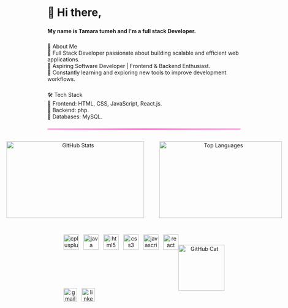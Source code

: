 <h1 align="left">👋 Hi there,</h1>

###

<h4 align="left">My name is Tamara tumeh and I'm a full stack Developer.</h4>

###

<p align="left">🚀 About Me<br>🔹 Full Stack Developer passionate about building scalable and efficient web applications.<br>🔹 Aspiring Software Developer | Frontend & Backend Enthusiast.<br>🔹 Constantly learning and exploring new tools to improve development workflows.</p>

###

<p align="left">🛠️ Tech Stack<br>🔹 Frontend: HTML, CSS, JavaScript, React.js.<br>🔹 Backend: php.<br>🔹 Databases:  MySQL.</p>

###
<hr style="height:2px; border-width:0; background: linear-gradient(to right, #ff66b2, #ff1493, #ff69b4);">
<br>
<div align= "center" style="display: flex; justify-content: center;gap: 40px; ">
  <img src="https://github-readme-stats.vercel.app/api?username=tamaratumeh&show_icons=true&theme=dark&hide_border=true" 
       alt="GitHub Stats"
       height="200px"
       width="359px"/>
  <img src="https://github-readme-stats.vercel.app/api/top-langs/?username=tamaratumeh&layout=compact&theme=dark&hide_border=true" 
       alt="Top Languages"
       height="200px"
       width="320px"/>
</div>

###
<div align= "center"  style="display: flex; align-items: center; justify-content: center; padding: 20px;">
  <div style="display: grid; flex-direction: column; gap: 30px;">
    <div style="display: flex; gap: 12px;  margin-bottom: 70px;">
      <img src="https://cdn.jsdelivr.net/gh/devicons/devicon/icons/cplusplus/cplusplus-original.svg" height="40" alt="cplusplus logo" />
      <img src="https://cdn.jsdelivr.net/gh/devicons/devicon/icons/java/java-original.svg" height="40" alt="java logo" />
      <img src="https://cdn.jsdelivr.net/gh/devicons/devicon/icons/html5/html5-original.svg" height="40" alt="html5 logo" />
      <img src="https://cdn.jsdelivr.net/gh/devicons/devicon/icons/css3/css3-original.svg" height="40" alt="css3 logo" />
      <img src="https://cdn.jsdelivr.net/gh/devicons/devicon/icons/javascript/javascript-original.svg" height="40" alt="javascript logo" />
      <img src="https://cdn.jsdelivr.net/gh/devicons/devicon/icons/react/react-original.svg" height="40" alt="react logo" />
    </div>
    <div style="display: flex; gap: 12px;">
      <a href="mailto:tamaratumeh5@gmail.com" target="_blank">
        <img src="https://img.shields.io/static/v1?message=Gmail&logo=gmail&label=&color=D14836&logoColor=white&labelColor=&style=for-the-badge" height="35" alt="gmail logo" />
      </a>
      <a href="https://www.linkedin.com/in/tamara-tumeh-558678350/" target="_blank">
        <img src="https://img.shields.io/static/v1?message=LinkedIn&logo=linkedin&label=&color=0077B5&logoColor=white&labelColor=&style=for-the-badge" height="35" alt="linkedin logo" />
      </a>
    </div>
  </div>

  <img src="https://github.githubassets.com/images/modules/logos_page/GitHub-Mark.png" alt="GitHub Cat" width="120">
</div>
